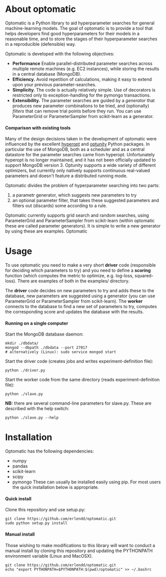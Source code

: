 # About optomatic
Optomatic is a Python library to aid hyperparameter searches for general machine-learning models. The goal of optomatic is to provide a tool that helps developers find good hyperparameters for their models in a reasonable time, and to store the stages of their hyperparameter searches in a reproducible (defensible) way. 

Optomatic is developed with the following objectives:
* **Performance** Enable parallel-distributed parameter searches across multiple remote machines (e.g. EC2 instances), while storing the results in a central database (MongoDB).
* **Efficiency.** Avoid repetition of calculations, making it easy to extend upon your previous parameter-searches.
* **Simplicity.** The code is actually relatively simple. Use of decorators is restricted only to exception-handling for the pymongo transactions.
* **Extensibility.** The parameter searches are guided by a *generator* that produces new parameter combinations to be tried, and (optionally) *filters* that can remove trial points before they run. You can use ParameterGrid or ParameterSampler from scikit-learn as a generator.

#### Comparison with existing tools
Many of the design decisions taken in the development of optomatic were influenced by the excellent [hyperopt](https://github.com/hyperopt/hyperopt) and [optunity](https://github.com/claesenm/optunity) Python packages. In particular the use of MongoDB, both as a scheduler and as a central datastore for the parameter searches came from hyperopt. Unfortunately hyperopt is no longer maintained, and it has not been officially updated to support MongoDB version 3. Optunity supports a wide variety of different optimizers, but currently only natively supports continuous real-valued parameters and doesn't feature a distributed running mode.

Optomatic divides the problem of hyperparameter searching into two parts:
1. a parametr generator, which suggests new parameters to try
2. an optional parameter filter, that takes these suggested parameters and filters out (discards) some according to a rule.



Optomatic currently supports grid search and random searches, using ParameterGrid and ParameterSampler from scikit-learn (within optomatic these are called parameter generators). It is simple to write a new generator by using these are examples. Optomatic 

# Usage
To use optomatic you need to make a very short **driver** code (responsible for deciding which parameters to try) and you need to define a **scoring** function (which computes the metric to optimize, e.g. log-loss, squared-loss). There are examples of both in the examples/ directory.

The **driver** code decides on new parameters to try and adds these to the database, new parameters are suggested using a generator (you can use ParameterGrid or ParameterSampler from scikit-learn). The **worker** connects to the database to find a new set of parameters to try, computes the corresponding score and updates the database with the results. 

#### Running on a single computer
Start the MongoDB database daemon:

    mkdir ./dbdata/
    mongod --dbpath ./dbdata --port 27017
    # alternatively (Linux): sudo service mongod start

Start the driver code (creates jobs and writes experiment-definition file):

    python ./driver.py

Start the worker code from the same directory (reads experiment-definition file):

    python ./slave.py 

**NB:** there are several command-line parameters for slave.py. These are described with the help switch:

    python ./slave.py --help

# Installation

Optomatic has the following dependencies:
* numpy
* pandas
* scikit-learn
* scipy
* pymongo
These can usually be installed easily using pip. For most users the quick installation below is appropriate.

#### Quick install
Clone this repository and use setup.py:

    git clone https://github.com/erlendd/optomatic.git
    sudo python setup.py install

#### Manual install
Those wishing to make modifications to this library will want to conduct a manual install by cloning this repository and updating the PYTHONPATH environment variable (Linux and MacOSX).

    git clone https://github.com/erlendd/optomatic.git
    echo "export PYTHONPATH=$PYTHONPATH:$(pwd)/optomatic" >> ~/.bashrc



